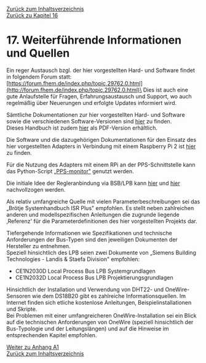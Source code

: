 [Zurück zum Inhaltsverzeichnis](inhaltsverzeichnis.md)  
[Zurück zu Kapitel 16](kap16.md)  
    
# 17. Weiterführende Informationen und Quellen #

Ein reger Austausch bzgl. der hier vorgestellten Hard- und Software
findet in folgendem Forum statt: [https://forum.fhem.de/index.php/topic,29762.0.html](http://forum.fhem.de/index.php/topic,29762.0.html)\
Dies ist auch eine gute Anlaufstelle für Fragen, Erfahrungsaustausch und
Support, wo auch regelmäßig über Neuerungen und erfolgte Updates
informiert wird.

Sämtliche Dokumentationen zur hier vorgestellten Hard- und Software
sowie die verschiedenen Software-Versionen sind [hier](https://github.com/fredlcore/bsb_lan) zu finden.  
Dieses Handbuch ist zudem [hier](https://github.com/1coderookie/BSB-LPB-LAN) als PDF-Version erhältlich.

Die Software und die dazugehörigen Dokumentationen für den Einsatz des
hier vorgestellten Adapters in Verbindung mit einem Raspberry Pi 2 ist
[hier](https://github.com/loehnertj/bsbgateway) zu finden.

Für die Nutzung des Adapters mit einem RPi an der PPS-Schnittstelle kann
das Python-Script [„PPS-monitor"](https://github.com/dspinellis/PPS-monitor) genutzt werden.

Die initiale Idee der Regleranbindung via BSB/LPB kann [hier](http://www.mikrocontroller.net/topic/218643) und [hier](http://blog.dest-unreach.be/2012/12/14/reverse-engineering-the-elco-heating-protocol) nachvollzogen werden.    
    
Als relativ umfangreiche Quelle mit vielen Parameterbeschreibungen sei
das „Brötje Systemhandbuch ISR Plus" empfohlen. Es stellt neben
zahlreichen anderen und modellspezifischen Anleitungen die zugrunde
liegende ‚Referenz' für die Parameterdefinitionen des hier vorgestellten
Projekts dar.

Tiefergehende Informationen wie Spezifikationen und technische
Anforderungen der Bus-Typen sind den jeweiligen Dokumenten der
Hersteller zu entnehmen.  
Speziell hinsichtlich des LPB seien zwei Dokumente von „Siemens Building
Technologies - Landis & Staefa Division" empfohlen:  
- CE1N2030D Local Process Bus LPB Systemgrundlagen  
- CE1N2032D Local Process Bus LPB Projektierungsgrundlagen  

Hinsichtlich der Installation und Verwendung von DHT22- und
OneWire-Sensoren wie dem DS18B20 gibt es zahlreiche Informationsquellen.
Im Internet finden sich etliche kostenlose Anleitungen,
Beispielinstallationen und Skripte.  
Bei Problemen mit einer umfangreicheren OneWire-Installation sei ein
Blick auf die technischen Anforderungen von OneWire (speziell
hinsichtlich der Bus-Typologie und der Leitungslängen) und auf die
Hinweise im entsprechenden Kapitel empfohlen.  
     
     
[Weiter zu Anhang A1](anhang_a1.md)      
[Zurück zum Inhaltsverzeichnis](inhaltsverzeichnis.md)  

